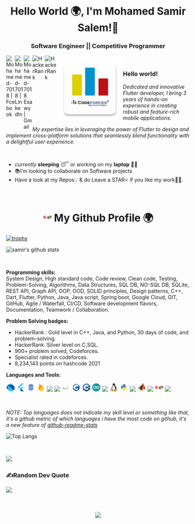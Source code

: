 <h1 align="center">Hello World 🌍,  I'm Mohamed Samir Salem!👋 </h1>
<h3 align="center">Software Engineer || Competitive Programmer </h3>


<a href="https://www.facebook.com/mohamed.almasri.5686/">
  <img align="left" alt="Mohamed-7018 | Fcebook" width="24px" src="/assets/facebook.svg"/>
</a>
<a href="https://www.linkedin.com/in/mohamed-samir-9b0b2a203">
  <img align="left" alt="Mohamed-7018 | LinkedIn" width="24px" src="/assets/linkedin.svg"/>
</a>
<a href="mailto:mohamedkhalilalmasri@gmail.com">
  <img align="left" alt="Mohamed-7018 Esawy | Gmail" width="24px" src="https://user-images.githubusercontent.com/80456446/140469108-1a340307-b696-4f83-bd31-27f632bca393.png" />
</a>
<a href="https://www.hackerrank.com/mohamedkhalilal1">
 <img align="left" alt="HackerRank" width="34px" src="https://upload.wikimedia.org/wikipedia/commons/6/65/HackerRank_logo.png"/> 
</a>
<a href="https://www.instagram.com/mohamed_samir_7018/">
 <img align="left" alt="HackerRank" width="34px" src="https://user-images.githubusercontent.com/80456446/140470099-0233261b-373f-43f3-80e4-6be8ff9c9438.png"/> 
</a>
<a href="https://codeforces.com/profile/_Depressed">
 <img align="left" alt="Codeforces" width="180px" src="/assets/codeforces.png"/> 
</a>
<br/>
<!-- 
    &nbsp; [![HitCount](http://hits.dwyl.com/SatYu26/SatYu26.svg)](http://hits.dwyl.com/SatYu26/SatYu26) 
-->

###  Hello world!
<!---&nbsp;<img src="https://i.pinimg.com/originals/2e/5c/72/2e5c72d2e357c97df0cbd6d63e782989.gif" height="70px">

--->
<p>
  <em>
    Dedicated and innovative Flutter developer, I bring 3 years of hands-on experience in creating robust and feature-rich mobile applications.

  My expertise lies in leveraging the power of Flutter to design and implement cross-platform solutions that seamlessly blend functionality with a delightful user experience.
  </em>  
</p>

<!-- <a href="https://discord.com/invite/aNEPJcP">
  <img align="left" alt="Mohamed-7018's Discord" width="24px" src="/assets/discord.svg"/> -->
<!-- </a> -->

<!-- <br />
<br /> -->
<br>

-
  <!---<img alt="GIF" src="https://github.com/SatYu26/SatYu26/blob/master/Assets/wave.gif" height="20px" /> --->
  *currently* **sleeping** 😴 or *working* on my **laptop** 👩‍💻
- <!--- <img alt="GIF" src="https://github.com/SatYu26/SatYu26/blob/master/Assets/headbang.gif"  height="20px" /> ---> 📚I’m looking to collaborate on Software projects 
- <!---<img alt="GIF" src="https://github.com/SatYu26/SatYu26/blob/master/Assets/Medal.gif"  height="20px" />---> Have a look at my Repos💡 & do Leave a STAR⭐️ if you like my work👩‍💻.
<br>

 

<h1 align="center"><code><img height="24px" src="https://raw.githubusercontent.com/github/explore/80688e429a7d4ef2fca1e82350fe8e3517d3494d/topics/git/git.png"></code>
 My Github Profile 🌍 </h1>


[![trophy](https://github-profile-trophy.vercel.app/?username=Mohamed-7018)](https://github.com/ryo-ma/github-profile-trophy)


![samir's github stats](https://github-readme-stats.vercel.app/api?username=Mohamed-7018&count_private=true&show_icons=true&theme=jolly&include_all_commits=true)&nbsp;&nbsp;

<!-- <img align="center" src="https://github-readme-stats.vercel.app/api?username=Mohamed-7018&show_icons=true&include_all_commits=true&theme=algolia" alt="Anurag's github stats"/> -->
<br/>

**Programming skills:**<br/>
System Design, High standard code, Code review, Clean code, Testing, Problem-Solving, Algorithms, Data Structures, SQL DB, NO-SQL DB, SQLite, REST API, Graph API, OOP, OOD, SOLID principles, Design patterns, C++, Dart, Flutter, Python, Java, Java script, Spring boot, Google Cloud, GIT, GitHub, Agile / Waterfall, CI/CD, Software development flavors, Documentation, Teamwork / Collaboration.

**Problem Solving badges:**
- HackerRank : Gold level in C++, Java, and Python, 30 days of code, and problem-solving.
-  HackerRank :Silver level on C,SQL.
- 900+ problem solved, Codeforces.
- Specialist rated in codeforces.
- 8,234,143 points on hashcode 2021

**Languages and Tools:**

<code><img height="24px" src="https://raw.githubusercontent.com/github/explore/80688e429a7d4ef2fca1e82350fe8e3517d3494d/topics/dart/dart.png"></code>
<code><img height="24px" src="https://raw.githubusercontent.com/github/explore/80688e429a7d4ef2fca1e82350fe8e3517d3494d/topics/flutter/flutter.png"></code>
<code><img height="24px" src="https://raw.githubusercontent.com/github/explore/80688e429a7d4ef2fca1e82350fe8e3517d3494d/topics/sql/sql.png"></code>
<code><img height="24px" src="https://raw.githubusercontent.com/github/explore/80688e429a7d4ef2fca1e82350fe8e3517d3494d/topics/firebase/firebase.png"></code>
<code><img height="24px" src="https://upload.wikimedia.org/wikipedia/commons/f/f2/Google_Apps_Script.png"></code>
<code><img height="24px" src="https://img1.pnghut.com/17/9/6/NXj2z95E2B/logo-mysql-mobile-app-development-sqlite-android-software.jpg"></code>
<code><img height="24px" src="https://raw.githubusercontent.com/github/explore/80688e429a7d4ef2fca1e82350fe8e3517d3494d/topics/mysql/mysql.png"></code>
<code><img height="24px" src="https://raw.githubusercontent.com/github/explore/80688e429a7d4ef2fca1e82350fe8e3517d3494d/topics/c/c.png"></code>
<code><img height="24px" src="https://raw.githubusercontent.com/github/explore/80688e429a7d4ef2fca1e82350fe8e3517d3494d/topics/cpp/cpp.png"></code>
<code><img height="24px" src="https://raw.githubusercontent.com/github/explore/80688e429a7d4ef2fca1e82350fe8e3517d3494d/topics/arduino/arduino.png"></code>
<code><img height="24px" src="https://encrypted-tbn0.gstatic.com/images?q=tbn:ANd9GcS9w2hD0G4S57Mtr2NWvkUpRFIIhtVgDQkn7UgJ8QHjUdmzQ4DyeCJCCmkM9QZXXJyskdk&usqp=CAU"></code>
<code><img height="24px" src="https://raw.githubusercontent.com/github/explore/80688e429a7d4ef2fca1e82350fe8e3517d3494d/topics/linux/linux.png"></code>
<code><img height="24px" src="https://raw.githubusercontent.com/github/explore/80688e429a7d4ef2fca1e82350fe8e3517d3494d/topics/python/python.png"></code>
<code><img height="24px" src="https://brandslogos.com/wp-content/uploads/images/large/java-logo-1.png"></code>
<code><img height="24px" src="https://raw.githubusercontent.com/github/explore/80688e429a7d4ef2fca1e82350fe8e3517d3494d/topics/matlab/matlab.png"></code>
<code><img height="24px" src="https://upload.wikimedia.org/wikipedia/commons/thumb/4/44/Spring_Framework_Logo_2018.svg/1200px-Spring_Framework_Logo_2018.svg.png"></code>
<code><img height="24px" src="https://raw.githubusercontent.com/github/explore/80688e429a7d4ef2fca1e82350fe8e3517d3494d/topics/git/git.png"></code>
<code><img height="24px" src="https://logos-download.com/wp-content/uploads/2019/01/Stack_Overflow_Logo.png"></code>





<br/>



*NOTE: Top languages does not indicate my skill level or something like that, it's a github metric of which languages i have the most code on github, it's a new feature of [github-readme-stats](https://github.com/Mohamed-7018/github-readme-stats)*



![Top Langs](https://github-readme-stats.vercel.app/api/top-langs/?username=Mohamed-7018&theme=jolly)&nbsp;&nbsp;
</h1>
<br>

<!-- <br/>

<img align="left" src="https://github-readme-stats.vercel.app/api/top-langs/?username=Mohamed-7018&layout=compact&theme=algolia"/><br/>

<br/><br/><br/><br/>
<br/> <br/> -->

![](https://github-readme-streak-stats.herokuapp.com/?user=Mohamed-7018&theme=jolly)<br/>



### ✍️Random Dev Quote
![](https://quotes-github-readme.vercel.app/api?type=horizontal&theme=radical)



<h1 align="center">
  <img src="https://media.giphy.com/media/jpVnC65DmYeyRL4LHS/giphy.gif" width="20%">
</h1>
<!-- ![thankyou-typography-poster-celebration-text-badge-vector-cal-calligraphy-128549303](https://user-images.githubusercontent.com/80456446/137462532-62f41e8f-c949-48b8-b77d-e967ac3f212f.jpg)
 -->
